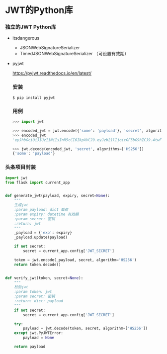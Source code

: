 # JWT的Python库

### 独立的JWT Python库

- itsdangerous

    - JSONWebSignatureSerializer
    - TimedJSONWebSignatureSerializer  （可设置有效期）

- pyjwt

    <https://pyjwt.readthedocs.io/en/latest/>

    ### 安装

    ```shell
    $ pip install pyjwt
    ```

    ### 用例

    ```python
    >>> import jwt
    
    >>> encoded_jwt = jwt.encode({'some': 'payload'}, 'secret', algorithm='HS256')
    >>> encoded_jwt
    'eyJhbGciOiJIUzI1NiIsInR5cCI6IkpXVCJ9.eyJzb21lIjoicGF5bG9hZCJ9.4twFt5NiznN84AWoo1d7KO1T_yoc0Z6XOpOVswacPZg'
    
    >>> jwt.decode(encoded_jwt, 'secret', algorithms=['HS256'])
    {'some': 'payload'}
    ```

### 头条项目封装

```python
import jwt
from flask import current_app


def generate_jwt(payload, expiry, secret=None):
    """
    生成jwt
    :param payload: dict 载荷
    :param expiry: datetime 有效期
    :param secret: 密钥
    :return: jwt
    """
    _payload = {'exp': expiry}
    _payload.update(payload)

    if not secret:
        secret = current_app.config['JWT_SECRET']

    token = jwt.encode(_payload, secret, algorithm='HS256')
    return token.decode()


def verify_jwt(token, secret=None):
    """
    检验jwt
    :param token: jwt
    :param secret: 密钥
    :return: dict: payload
    """
    if not secret:
        secret = current_app.config['JWT_SECRET']

    try:
        payload = jwt.decode(token, secret, algorithm=['HS256'])
    except jwt.PyJWTError:
        payload = None

    return payload

```



